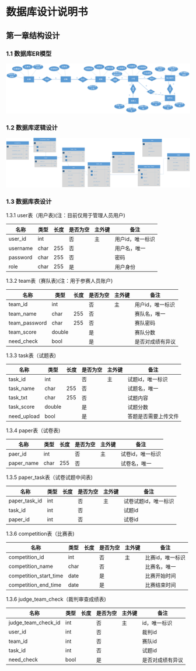 # 数据库设计说明书<br>
## 第一章结构设计<br>
### 1.1 数据库ER模型<br>
![ER_img](/doc/img/ER.png) <br>
### 1.2 数据库逻辑设计<br>
![class_img](/doc/img/数据库逻辑设计.png) <br>
### 1.3 数据库表设计<br>
1.3.1 user表（用户表)(注：目前仅用于管理人员用户)<br>

名称 | 类型 | 长度 | 是否为空 | 主外键 | 备注
------------ | ------------- | ------------- | ------------- | ------------- | -------------
user_id | int |  | 否 | 主 | 用户id，唯一标识
username | char | 255 | 否 |  | 用户名，唯一
password | char | 255 | 否 |  | 密码
role | char | 255 | 是 |  | 用户身份

1.3.2 team表（赛队表)(注：用于参赛人员账户)<br>

名称 | 类型 | 长度 | 是否为空 | 主外键 | 备注
------------ | ------------- | ------------- | ------------- | ------------- | -------------
team_id | int |  | 否 | 主 | 用户id，唯一标识
team_name | char | 255 | 否 |  | 赛队名，唯一
team_password | char | 255 | 否 |  | 赛队密码
team_score | double |  | 是 |  | 赛队分数
need_check | bool |  | 是 |  | 是否对成绩有异议

1.3.3 task表（试题表)<br>

名称 | 类型 | 长度 | 是否为空 | 主外键 | 备注
------------ | ------------- | ------------- | ------------- | ------------- | -------------
task_id | int |  | 否 | 主 | 试题id，唯一标识
task_name | char | 255 | 否 |  | 试题名，唯一
task_txt | char | 255 | 否 |  | 试题内容
task_score | double |  | 是 |  | 试题分数
need_upload | bool |  | 是 |  | 答题是否需要上传文件

1.3.4 paper表（试卷表)<br>

名称 | 类型 | 长度 | 是否为空 | 主外键 | 备注
------------ | ------------- | ------------- | ------------- | ------------- | -------------
paer_id | int |  | 否 | 主 | 试卷id，唯一标识
paper_name | char | 255 | 否 |  | 试卷名，唯一

1.3.5 paper_task表（试卷试题中间表)<br>

名称 | 类型 | 长度 | 是否为空 | 主外键 | 备注
------------ | ------------- | ------------- | ------------- | ------------- | -------------
paper_task_id | int |  | 否 | 主 | 试卷试题id，唯一标识
task_id | int |  | 否 |  | 试题id
paper_id | int |  | 否 |  | 试卷id

1.3.6 competition表（比赛表)<br>

名称 | 类型 | 长度 | 是否为空 | 主外键 | 备注
------------ | ------------- | ------------- | ------------- | ------------- | -------------
competition_id | int |  | 否 | 主 | 比赛id，唯一标识
competition_name | char |  | 否 |  | 比赛名，唯一
competition_start_time | date |  | 是 |  | 比赛开始时间
competition_end_time | date |  | 是 |  | 比赛结束时间

1.3.6 judge_team_check（裁判审查成绩表)<br>

名称 | 类型 | 长度 | 是否为空 | 主外键 | 备注
------------ | ------------- | ------------- | ------------- | ------------- | -------------
judge_team_check_id | int |  | 否 | 主 | id，唯一标识
user_id | int |  | 否 |  | 裁判id
team_id | int |  | 否 |  | 赛队id
task_id | int |  | 否 |  | 试题id
need_check | bool |  | 是 |  | 是否对成绩有异议



